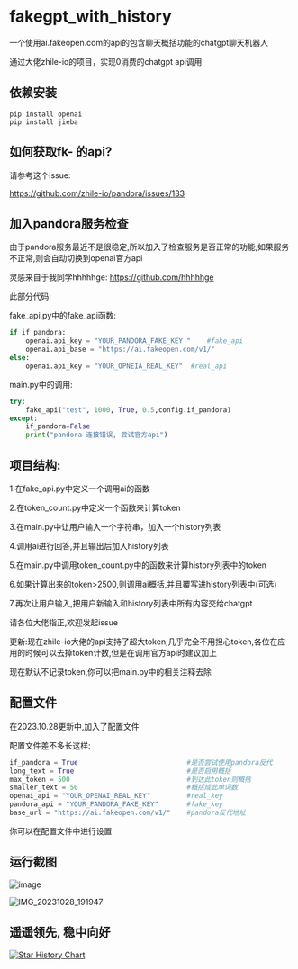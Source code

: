 # fakegpt_with_history
一个使用ai.fakeopen.com的api的包含聊天概括功能的chatgpt聊天机器人

通过大佬zhile-io的项目，实现0消费的chatgpt api调用

## 依赖安装
```shell
pip install openai
pip install jieba
```

## 如何获取fk- 的api?
请参考这个issue: 

https://github.com/zhile-io/pandora/issues/183

## 加入pandora服务检查
由于pandora服务最近不是很稳定,所以加入了检查服务是否正常的功能,如果服务不正常,则会自动切换到openai官方api

灵感来自于我同学hhhhhge: https://github.com/hhhhhge

此部分代码:

fake_api.py中的fake_api函数:

```python
if if_pandora:
    openai.api_key = "YOUR_PANDORA_FAKE_KEY "    #fake_api
    openai.api_base = "https://ai.fakeopen.com/v1/"
else:
    openai.api_key = "YOUR_OPNEIA_REAL_KEY"  #real_api
```

main.py中的调用:

```python
try:
    fake_api("test", 1000, True, 0.5,config.if_pandora)
except:
    if_pandora=False
    print("pandora 连接错误, 尝试官方api")
```

## 项目结构:
1.在fake_api.py中定义一个调用ai的函数

2.在token_count.py中定义一个函数来计算token

3.在main.py中让用户输入一个字符串，加入一个history列表

4.调用ai进行回答,并且输出后加入history列表

5.在main.py中调用token_count.py中的函数来计算history列表中的token

6.如果计算出来的token>2500,则调用ai概括,并且覆写进history列表中(可选)

7.再次让用户输入,把用户新输入和history列表中所有内容交给chatgpt

请各位大佬指正,欢迎发起issue

更新:现在zhile-io大佬的api支持了超大token,几乎完全不用担心token,各位在应用的时候可以去掉token计数,但是在调用官方api时建议加上

现在默认不记录token,你可以把main.py中的相关注释去除

## 配置文件
在2023.10.28更新中,加入了配置文件

配置文件差不多长这样:

```python
if_pandora = True                           #是否尝试使用pandora反代
long_text = True                            #是否启用概括
max_token = 500                             #到达此token则概括
smaller_text = 50                           #概括成此单词数
openai_api = "YOUR_OPENAI_REAL_KEY"         #real_key
pandora_api = "YOUR_PANDORA_FAKE_KEY"       #fake_key
base_url = "https://ai.fakeopen.com/v1/"    #pandora反代地址
```

你可以在配置文件中进行设置

## 运行截图

![image](https://github.com/daishuge/-fakegpt-with-history/assets/122254868/b3204a76-3d1a-4674-a0e7-a3a8aaff7b98)

![IMG_20231028_191947](https://github.com/daishuge/fakegpt_with_history/assets/122254868/3c8561aa-6d92-40ae-9856-dab9bf148205)

## 遥遥领先, 稳中向好

[![Star History Chart](https://api.star-history.com/svg?repos=daishuge/-fakegpt-with-history&type=Date)](https://star-history.com/#daishuge/-fakegpt-with-history&Date)
